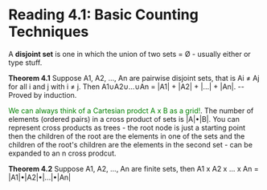 # Reading 4.1: Basic Counting Techniques
A **disjoint set** is one in which the union of two sets = Ø - usually either or type stuff. 

**Theorem 4.1** Suppose A1, A2, ..., An are pairwise disjoint sets, that is Ai ≠ Aj for all i and j with i ≠ j. Then A1∪A2∪...∪An = |A1| + |A2| + |...| + |An|. -- Proved by induction. 

<font color="green">We can always think of a Cartesian prodct A x B as a grid!</font>. The number of elements (ordered pairs) in a cross product of sets is |A|•|B|. You can represent cross products as trees - the root node is just a starting point then the children of the root are the elements in one of the sets and the children of the root's children are the elements in the second set - can be expanded to an n cross prodcut. 

**Theorem 4.2** Suppose A1, A2, ..., An are finite sets, then A1 x A2 x ... x An = |A1|•|A2|•|...|•|An|

